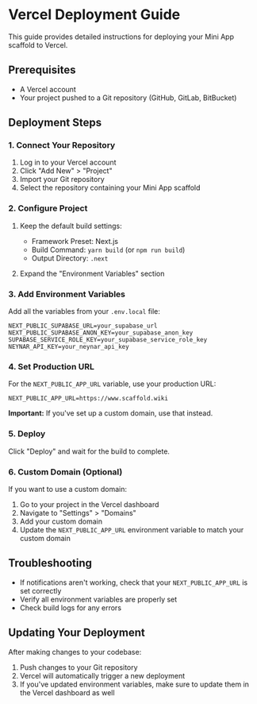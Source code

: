 # Vercel Deployment Guide

This guide provides detailed instructions for deploying your Mini App scaffold to Vercel.

## Prerequisites

- A Vercel account
- Your project pushed to a Git repository (GitHub, GitLab, BitBucket)

## Deployment Steps

### 1. Connect Your Repository

1. Log in to your Vercel account
2. Click "Add New" > "Project"
3. Import your Git repository
4. Select the repository containing your Mini App scaffold

### 2. Configure Project

1. Keep the default build settings:
   - Framework Preset: Next.js
   - Build Command: `yarn build` (or `npm run build`)
   - Output Directory: `.next`

2. Expand the "Environment Variables" section

### 3. Add Environment Variables

Add all the variables from your `.env.local` file:

```
NEXT_PUBLIC_SUPABASE_URL=your_supabase_url
NEXT_PUBLIC_SUPABASE_ANON_KEY=your_supabase_anon_key
SUPABASE_SERVICE_ROLE_KEY=your_supabase_service_role_key
NEYNAR_API_KEY=your_neynar_api_key
```

### 4. Set Production URL

For the `NEXT_PUBLIC_APP_URL` variable, use your production URL:

```
NEXT_PUBLIC_APP_URL=https://www.scaffold.wiki
```

**Important:** If you've set up a custom domain, use that instead.

### 5. Deploy

Click "Deploy" and wait for the build to complete.

### 6. Custom Domain (Optional)

If you want to use a custom domain:

1. Go to your project in the Vercel dashboard
2. Navigate to "Settings" > "Domains"
3. Add your custom domain
4. Update the `NEXT_PUBLIC_APP_URL` environment variable to match your custom domain

## Troubleshooting

- If notifications aren't working, check that your `NEXT_PUBLIC_APP_URL` is set correctly
- Verify all environment variables are properly set
- Check build logs for any errors

## Updating Your Deployment

After making changes to your codebase:

1. Push changes to your Git repository
2. Vercel will automatically trigger a new deployment
3. If you've updated environment variables, make sure to update them in the Vercel dashboard as well 